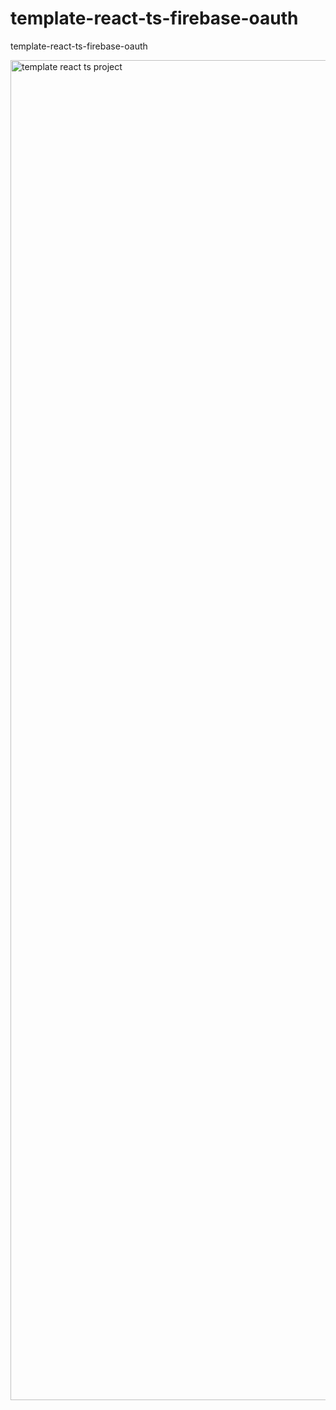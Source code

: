# template-react-ts-firebase-oauth
 template-react-ts-firebase-oauth


<img width="2144" alt="template react ts project" src="https://github.com/pytsx/template-react-ts-firebase-oauth/assets/130256224/0c380b05-4bcb-456e-92d7-2c23cf89c997">

